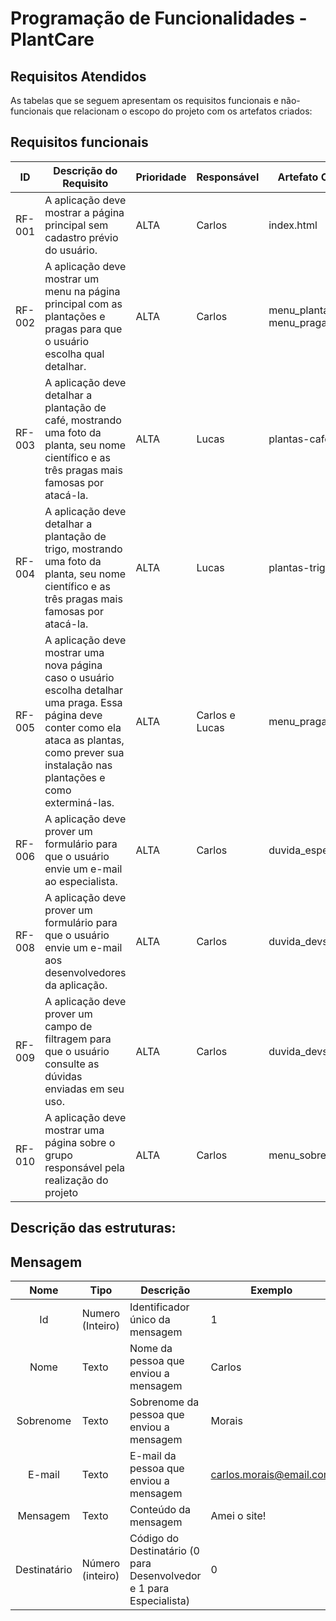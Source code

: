 # Programação de Funcionalidades - PlantCare
## Requisitos Atendidos

As tabelas que se seguem apresentam os requisitos funcionais e não-funcionais que relacionam o escopo do projeto com os artefatos criados:

## Requisitos funcionais
|ID       | Descrição do Requisito  | Prioridade | Responsável | Artefato Criado | 
|---------|-------------------------|------------|-------------|-----------------|
|RF-001| A aplicação deve mostrar a página principal sem cadastro prévio do usuário. | ALTA | Carlos | index.html
|RF-002| A aplicação deve mostrar um menu na página principal com as plantações e pragas para que o usuário escolha qual detalhar. | ALTA | Carlos | menu_plantas.html<br>menu_pragas.html
|RF-003| A aplicação deve detalhar a plantação de café, mostrando uma foto da planta, seu nome científico e as três pragas mais famosas por atacá-la. | ALTA | Lucas | plantas-café.html
|RF-004| A aplicação deve detalhar a plantação de trigo, mostrando uma foto da planta, seu nome científico e as três pragas mais famosas por atacá-la. | ALTA | Lucas | plantas-trigo.html
|RF-005| A aplicação deve mostrar uma nova página caso o usuário escolha detalhar uma praga. Essa página deve conter como ela ataca as plantas, como prever sua instalação nas plantações e como exterminá-las. | ALTA | Carlos e Lucas | menu_pragas.html
|RF-006| A aplicação deve prover um formulário para que o usuário envie um e-mail ao especialista. | ALTA | Carlos | duvida_especs.html
|RF-008| A aplicação deve prover um formulário para que o usuário envie um e-mail aos desenvolvedores da aplicação. | ALTA | Carlos | duvida_devs.html
|RF-009| A aplicação deve prover um campo de filtragem para que o usuário consulte as dúvidas enviadas em seu uso. | ALTA | Carlos | duvida_devs.html
|RF-010| A aplicação deve mostrar uma página sobre o grupo responsável pela realização do projeto | ALTA | Carlos | menu_sobre.html

## Descrição das estruturas:

## Mensagem
|  **Nome**      | **Tipo**          | **Descrição**                             | **Exemplo**                                    |
|:--------------:|-------------------|-------------------------------------------|------------------------------------------------|
| Id             | Numero (Inteiro)  | Identificador único da mensagem           | 1                                              
| Nome           | Texto             | Nome da pessoa que enviou a mensagem                        | Carlos                                   
| Sobrenome | Texto             | Sobrenome da pessoa que enviou a mensagem                        | Morais                            
| E-mail  | Texto  | E-mail da pessoa que enviou a mensagem  | carlos.morais@email.com                                      
| Mensagem | Texto | Conteúdo da mensagem | Amei o site!
| Destinatário | Número (inteiro) | Código do Destinatário (0 para Desenvolvedor e 1 para Especialista) | 0
